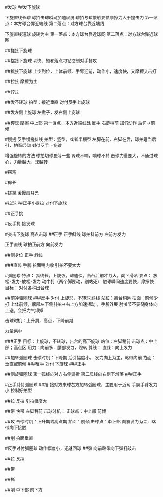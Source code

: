 #发球
##发下旋球

下旋直线长球
球拍击球瞬间加速屈腕
球拍与球接触要使摩擦力大于撞击力
第一落点：本方球台靠近端线
第二落点：对方球台靠近端线


下旋直线短球
旋转为主
第一落点：本方球台靠近球网
第二落点：对方球台靠近球网

##搓接下旋球

##摆接下旋球
以快、短和落点刁钻控制对手抢攻

##挑接下旋球
上步到位，上体前倾，手臂迎前，动作小，速度快，又摩擦又击打

##拉接
摩擦为主

##拧拉


##发不转球
拍型：接近垂直
对付反手上旋球

##发左侧上旋球
左撇子，发右侧上旋球


##奔球
摩擦 中上部
第一落点，本方近端线处
反手
右脚稍前
加假动作 后仰->前倾



#慢搓
反手慢搓斜线
拍型：竖型，或者半横型
左脚在前，右脚在后，球拍适当后引，拍面后仰
对付反手上旋球


增强旋转的方法
球拍切球要薄一些
转球不响，响球不转
击球力量要大，不通过球心，力量越大，球越转


#摆短


#劈长

#搓撇
缓慢扇耳光

#拉球
##正手小提拉
对付下旋球

##正手挑

#反手挑
接发球


#突击下旋球
高点击球
##正手
正手斜线
球拍斜前方
左前方发力

正手直线
球拍正前方
向前发力

##侧身位 正手
斜线

###直线
手腕 拍面稍内收
引拍不要太大



#弧圈球
特点：
弧线长，上旋强，球速快，落台后前冲力大，向下滑落
要点：
放松-发力-放松-发力
动中打（两个脚要动，别站死）
触球瞬间速度要快，摩擦快
目标：
对付各种出台球



##前冲弧圈球
###反手 
对付 上旋球，不转球
斜线
站位：离台稍远
拍面：前倾少打
上体前倾，腹部左下侧引拍->右上方加速挥动 ，手腕外展
肘关节不要随身体向上送，会把力气卸掉

击球时机：上升期，高点，下降前期

力量集中

###正手
目标：上旋球，不转球，出台的高下旋球
站位：左脚稍前
击球点：中上部；高点区
用力：向前多，腰部发力，蹬转
斜线：
直线：向上发力

##加转弧圈球
击球时机：下降期
后引幅度小，
发力向上为主，略带向前
拍面：垂直或前倾
###反手
对付 下旋球
###正手


##侧旋弧圈球
第一弧线向对方右侧偏折
第二弧线向右侧下滑落
###正手



#正手对付弧圈球
##挡
接对方来球右方加转弧圈球，主要用于近网
手腕手臂发力小
控制好拍型

##拉 反拉
引拍幅度大

##带 快带
左脚稍前
击球时机：
击球点：中上部
前倾

##攻
击球时机：上升期或高点期
拍面：前倾
击球点：中上部
向前发力为主，略带向下接触

##削
拍面垂直



#反手对付弧圈球
动作幅度小，迅速回球
##弹
向前略带向下弹打敲击

##拉 反拉


##带

##撕

##削
中下部
前下方






























